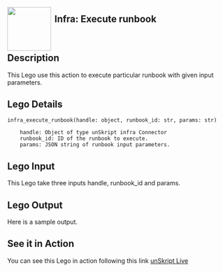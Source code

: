 [<img align="left" src="https://unskript.com/assets/favicon.png" width="100" height="100" style="padding-right: 5px">](https://unskript.com/assets/favicon.png) 
<h2>Infra: Execute runbook</h2>

<br>

## Description
This Lego use this action to execute particular runbook with given input parameters.


## Lego Details

    infra_execute_runbook(handle: object, runbook_id: str, params: str)

        handle: Object of type unSkript infra Connector
        runbook_id: ID of the runbook to execute.
        params: JSON string of runbook input parameters.

        

## Lego Input
This Lego take three inputs handle, runbook_id and params.

## Lego Output
Here is a sample output.


## See it in Action

You can see this Lego in action following this link [unSkript Live](https://us.app.unskript.io)